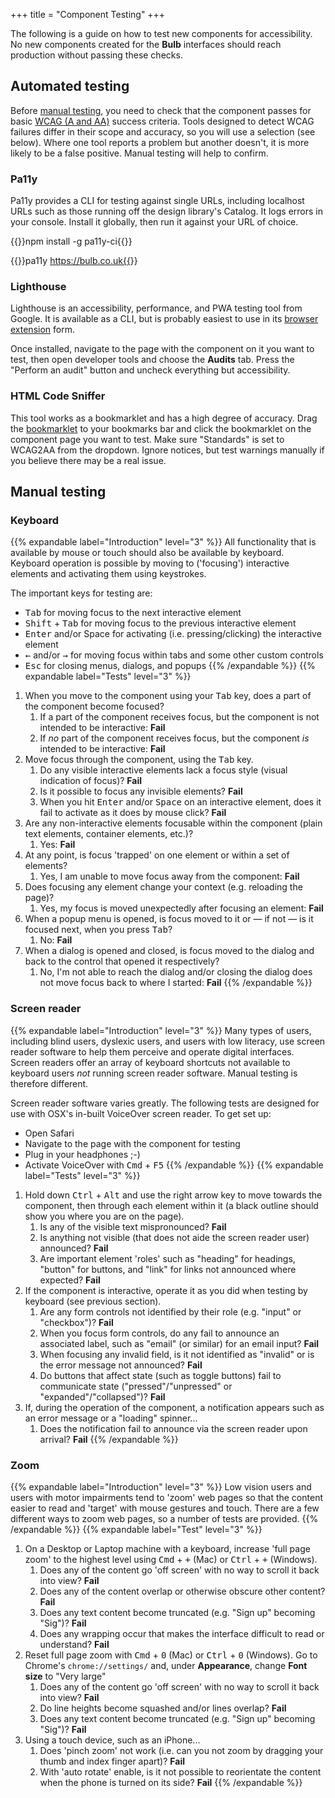 +++
title = "Component Testing"
+++

The following is a guide on how to test new components for accessibility. No new components created for the **Bulb** interfaces should reach production without passing these checks.

## Automated testing

Before [manual testing](#manual-testing), you need to check that the component passes for basic [WCAG (A and AA)](https://www.w3.org/TR/WCAG20/) success criteria. Tools designed to detect WCAG failures differ in their scope and accuracy, so you will use a selection (see below). Where one tool reports a problem but another doesn't, it is more likely to be a false positive. Manual testing will help to confirm.

### Pa11y

Pa11y provides a CLI for testing against single URLs, including localhost URLs such as those running off the design library's Catalog. It logs errors in your console. Install it globally, then run it against your URL of choice.

{{<cmd>}}npm install -g pa11y-ci{{</cmd>}}

{{<cmd>}}pa11y https://bulb.co.uk{{</cmd>}}

### Lighthouse

Lighthouse is an accessibility, performance, and PWA testing tool from Google. It is available as a CLI, but is probably easiest to use in its [browser extension](https://chrome.google.com/webstore/detail/lighthouse/blipmdconlkpinefehnmjammfjpmpbjk?hl=en) form.

Once installed, navigate to the page with the component on it you want to test, then open developer tools and choose the **Audits** tab. Press the "Perform an audit" button and uncheck everything but accessibility.

### HTML Code Sniffer

This tool works as a bookmarklet and has a high degree of accuracy. Drag the [bookmarklet](http://squizlabs.github.io/HTML_CodeSniffer/) to your bookmarks bar and click the bookmarklet on the component page you want to test. Make sure "Standards" is set to WCAG2AA from the dropdown. Ignore notices, but test warnings manually if you believe there may be a real issue.

## Manual testing

### Keyboard

{{% expandable label="Introduction" level="3" %}}
All functionality that is available by mouse or touch should also be available by keyboard. Keyboard operation is possible by moving to ('focusing') interactive elements and activating them using keystrokes.

The important keys for testing are:

* <kbd>Tab</kbd> for moving focus to the next interactive element
* <kbd>Shift</kbd> + <kbd>Tab</kbd> for moving focus to the previous interactive element
* <kbd>Enter</kbd> and/or <knd>Space</kbd> for activating (i.e. pressing/clicking) the interactive element
* <kbd>←</kbd> and/or <kbd>→</kbd> for moving focus within tabs and some other custom controls
* <kbd>Esc</kbd> for closing menus, dialogs, and popups
{{% /expandable %}}
{{% expandable label="Tests" level="3" %}}
1. When you move to the component using your <kbd>Tab</kbd> key, does a part of the component become focused?
    1. If a part of the component receives focus, but the component is not intended to be interactive: **Fail**
    2. If _no_ part of the component receives focus, but the component _is_ intended to be interactive: **Fail**
2. Move focus through the component, using the <kbd>Tab</kbd> key.
    1. Do any visible interactive elements lack a focus style (visual indication of focus)? **Fail**
    2. Is it possible to focus any invisible elements? **Fail**
    3. When you hit <kbd>Enter</kbd> and/or <kbd>Space</kbd> on an interactive element, does it fail to activate as it does by mouse click? **Fail**
3. Are any non-interactive elements focusable within the component (plain text elements, container elements, etc.)?
    1. Yes: **Fail**
4. At any point, is focus 'trapped' on one element or within a set of elements?
    1. Yes, I am unable to move focus away from the component: **Fail**
5. Does focusing any element change your context (e.g. reloading the page)?
    1. Yes, my focus is moved unexpectedly after focusing an element: **Fail**
6. When a popup menu is opened, is focus moved to it or — if not — is it focused next, when you press <kbd>Tab</kbd>?
    1. No: **Fail**
7. When a dialog is opened and closed, is focus moved to the dialog and back to the control that opened it respectively?
    1. No, I'm not able to reach the dialog and/or closing the dialog does not move focus back to where I started: **Fail**
{{% /expandable %}}

### Screen reader

{{% expandable label="Introduction" level="3" %}}
Many types of users, including blind users, dyslexic users, and users with low literacy, use screen reader software to help them perceive and operate digital interfaces. Screen readers offer an array of keyboard shortcuts not available to keyboard users _not_ running screen reader software. Manual testing is therefore different.

Screen reader software varies greatly. The following tests are designed for use with OSX's in-built VoiceOver screen reader. To get set up:

* Open Safari
* Navigate to the page with the component for testing
* Plug in your headphones ;-)
* Activate VoiceOver with <kbd>Cmd</kbd> + <kbd>F5</kbd>
{{% /expandable %}}
{{% expandable label="Tests" level="3" %}}
1. Hold down <kbd>Ctrl</kbd> + <kbd>Alt</kbd> and use the right arrow key to move towards the component, then through each element within it (a black outline should show you where you are on the page).
    1. Is any of the visible text mispronounced? **Fail**
    2. Is anything not visible (that does not aide the screen reader user) announced? **Fail**
    3. Are important element 'roles' such as "heading" for headings, "button" for buttons, and "link" for links not announced where expected? **Fail**
2. If the component is interactive, operate it as you did when testing by keyboard (see previous section).
    1. Are any form controls not identified by their role (e.g. "input" or "checkbox")? **Fail**
    2. When you focus form controls, do any fail to announce an associated label, such as "email" (or similar) for an email input? **Fail**
    3. When focusing any invalid field, is it not identified as "invalid" or is the error message not announced? **Fail**
    4. Do buttons that affect state (such as toggle buttons) fail to communicate state ("pressed"/"unpressed" or "expanded"/"collapsed")? **Fail**
3. If, during the operation of the component, a notification appears such as an error message or a "loading" spinner...
    1. Does the notification fail to announce via the screen reader upon arrival? **Fail**
{{% /expandable %}}

### Zoom

{{% expandable label="Introduction" level="3" %}}
Low vision users and users with motor impairments tend to 'zoom' web pages so that the content easier to read and 'target' with mouse gestures and touch. There are a few different ways to zoom web pages, so a number of tests are provided.
{{% /expandable %}}
{{% expandable label="Test" level="3" %}}
1. On a Desktop or Laptop machine with a keyboard, increase 'full page zoom' to the highest level using <kbd>Cmd</kbd> + <kbd>+</kbd> (Mac) or <kbd>Ctrl</kbd> + <kbd>+</kbd> (Windows).
    1. Does any of the content go 'off screen' with no way to scroll it back into view? **Fail**
    2. Does any of the content overlap or otherwise obscure other content? **Fail**
    3. Does any text content become truncated (e.g. "Sign up" becoming "Sig")? **Fail**
    4. Does any wrapping occur that makes the interface difficult to read or understand? **Fail**
2. Reset full page zoom with <kbd>Cmd</kbd> + <kbd>0</kbd> (Mac) or <kbd>Ctrl</kbd> + <kbd>0</kbd> (Windows). Go to Chrome's `chrome://settings/` and, under **Appearance**, change **Font size** to "Very large"
    1. Does any of the content go 'off screen' with no way to scroll it back into view? **Fail**
    2. Do line heights become squashed and/or lines overlap? **Fail**
    3. Does any text content become truncated (e.g. "Sign up" becoming "Sig")? **Fail**
3. Using a touch device, such as an iPhone...
    1. Does 'pinch zoom' not work (i.e. can you not zoom by dragging your thumb and index finger apart)? **Fail**
    2. With 'auto rotate' enable, is it not possible to reorientate the content when the phone is turned on its side? **Fail**
{{% /expandable %}}
